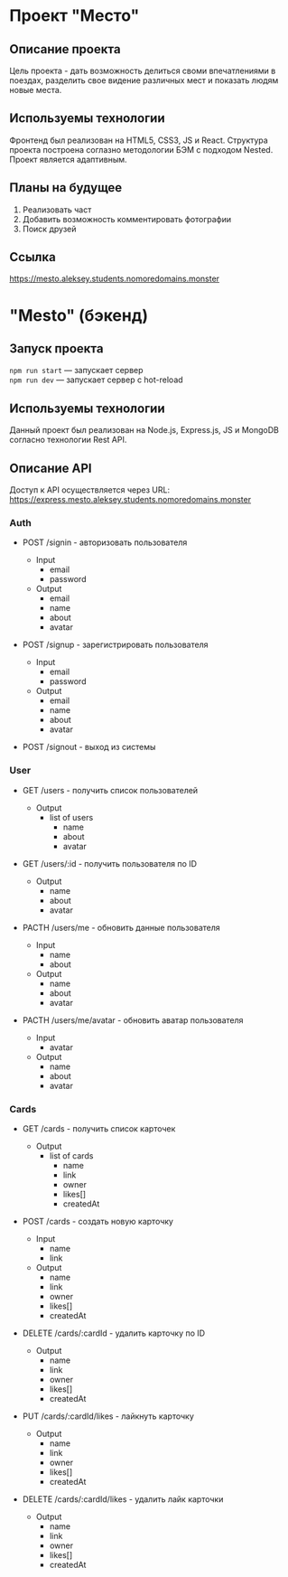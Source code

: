 # Проект "Место"

## Описание проекта

Цель проекта - дать возможность делиться своми впечатлениями в поездах, разделить свое видение различных мест и показать людям новые места.

## Используемы технологии

Фронтенд был реализован на HTML5, CSS3, JS и React. Структура проекта построена соглазно методологии БЭМ с подходом Nested.
Проект является адаптивным.

## Планы на будущее

1. Реализовать част
2. Добавить возможность комментировать фотографии
3. Поиск друзей

## Ссылка

https://mesto.aleksey.students.nomoredomains.monster


# "Mesto" (бэкенд)

## Запуск проекта

`npm run start` — запускает сервер   
`npm run dev` — запускает сервер с hot-reload


## Используемы технологии

Данный проект был реализован на Node.js, Express.js, JS и MongoDB согласно технологии Rest API.


## Описание API

Доступ к API осуществляется через URL: https://express.mesto.aleksey.students.nomoredomains.monster
 
### Auth
+ POST /signin - авторизовать пользователя
    + Input
        + email
        + password
    + Output
        + email
        + name
        + about
        + avatar

+ POST /signup - зарегистрировать пользователя
    + Input
        + email
        + password
    + Output
        + email
        + name
        + about
        + avatar

+ POST /signout - выход из системы

### User

+ GET /users - получить список пользователей
    + Output
        + list of users
            + name
            + about
            + avatar

+ GET /users/:id - получить пользователя по ID
    + Output
        + name
        + about
        + avatar

+ PACTH /users/me - обновить данные пользователя
    + Input
        + name
        + about
    + Output
        + name
        + about
        + avatar
        
+ PACTH /users/me/avatar - обновить аватар пользователя
    + Input
        + avatar
    + Output
        + name
        + about
        + avatar

### Сards

+ GET /cards - получить список карточек
    + Output
        + list of cards
            + name
            + link
            + owner
            + likes[]
            + createdAt

+ POST /cards - создать новую карточку
    + Input
        + name
        + link
    + Output
        + name
        + link
        + owner
        + likes[]
        + createdAt

+ DELETE /cards/:cardId - удалить карточку по ID
    + Output
        + name
        + link
        + owner
        + likes[]
        + createdAt

+ PUT /cards/:cardId/likes - лайкнуть карточку
    + Output
        + name
        + link
        + owner
        + likes[]
        + createdAt

+ DELETE /cards/:cardId/likes - удалить лайк карточки
    + Output
        + name
        + link
        + owner
        + likes[]
        + createdAt
